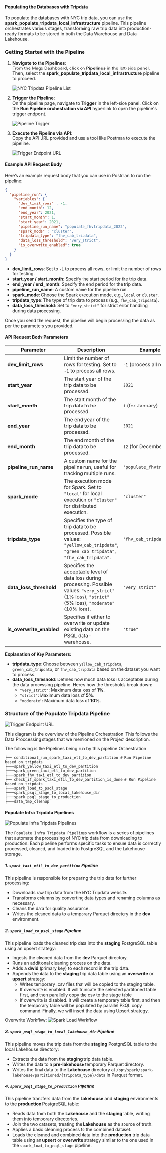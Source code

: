 #### Populating the Databases with Tripdata

To populate the databases with NYC trip data, you can use the **spark_populate_tripdata_local_infrastructure** pipeline. This pipeline orchestrates various stages, transforming raw trip data into production-ready formats to be stored in both the Data Warehouse and Data Lakehouse.


### Getting Started with the Pipeline

1. **Navigate to the Pipelines**:  
   From the Mage Dashboard, click on **Pipelines** in the left-side panel. Then, select the **spark_populate_tripdata_local_infrastructure** pipeline to proceed.

   ![NYC Tripdata Pipeline List](images/documentation/pipeline_list_spark_populate_tripdata_local_infastructure.JPG)

2. **Trigger the Pipeline**:  
   On the pipeline page, navigate to **Trigger** in the left-side panel. Click on the **Run Pipeline orchestration via API** hyperlink to open the pipeline's trigger endpoint.

   ![Pipeline Trigger](images/documentation/trigger_spark_populate_tripdata_local_infastructure.JPG)

3. **Execute the Pipeline via API**:  
   Copy the API URL provided and use a tool like Postman to execute the pipeline.

   ![Trigger Endpoint URL](images/documentation/endpoint_spark_populate_tripdata_local_infastructure.JPG)



#### Example API Request Body

Here’s an example request body that you can use in Postman to run the pipeline:

```json
{
  "pipeline_run": {
    "variables": {
      "dev_limit_rows" : -1,
      "end_month": 12,
      "end_year": 2021,
      "start_month": 1,
      "start_year": 2021,
      "pipeline_run_name": "populate_fhvtripdata_2022",
      "spark_mode" : "cluster",
      "tripdata_type": "fhv_cab_tripdata",
      "data_loss_threshold": "very_strict",
      "is_overwrite_enabled": true
    }
  }
}
```

- **dev_limit_rows**: Set to `-1` to process all rows, or limit the number of rows for testing.
- **start_year / start_month**: Specify the start period for the trip data.
- **end_year / end_month**: Specify the end period for the trip data.
- **pipeline_run_name**: A custom name for the pipeline run.
- **spark_mode**: Choose the Spark execution mode, e.g., `local` or `cluster`.
- **tripdata_type**: The type of trip data to process (e.g., `fhv_cab_tripdata`).
- **data_loss_threshold**: Set to `"very_strict"` for strict error handling during data processing.

Once you send the request, the pipeline will begin processing the data as per the parameters you provided.


#### API Request Body Parameters

| Parameter             | Description                                                                                                                                                            | Example Value                       |
|-----------------------|------------------------------------------------------------------------------------------------------------------------------------------------------------------------|-------------------------------------|
| **dev_limit_rows**     | Limit the number of rows for testing. Set to `-1` to process all rows.                                                                                                  | `-1` (process all rows)             |
| **start_year**         | The start year of the trip data to be processed.                                                                                                                        | `2021`                              |
| **start_month**        | The start month of the trip data to be processed.                                                                                                                       | `1` (for January)                   |
| **end_year**           | The end year of the trip data to be processed.                                                                                                                          | `2021`                              |
| **end_month**          | The end month of the trip data to be processed.                                                                                                                         | `12` (for December)                 |
| **pipeline_run_name**  | A custom name for the pipeline run, useful for tracking multiple runs.                                                                                                  | `"populate_fhvtripdata_2022"`       |
| **spark_mode**         | The execution mode for Spark. Set to `"local"` for local execution or `"cluster"` for distributed execution.                                                            | `"cluster"`                         |
| **tripdata_type**      | Specifies the type of trip data to be processed. Possible values: `"yellow_cab_tripdata"`, `"green_cab_tripdata"`, `"fhv_cab_tripdata"`.                                 | `"fhv_cab_tripdata"`                |
| **data_loss_threshold**| Specifies the acceptable level of data loss during processing. Possible values: `"very_strict"` (1% loss), `"strict"` (5% loss), `"moderate"` (10% loss).                | `"very_strict"`                     |
| **is_overwrite_enabled**| Specifies if either to overwrite or update existing data on the PSQL data-warehouse.                                                                                   | `"true"`                     |

**Explanation of Key Parameters:**
- **tripdata_type**: Choose between `yellow_cab_tripdata`, `green_cab_tripdata`, or `fhv_cab_tripdata` based on the dataset you want to process.
- **data_loss_threshold**: Defines how much data loss is acceptable during the data processing pipeline. Here’s how the thresholds break down:
  - `"very_strict"`: Maximum data loss of **1%**.
  - `"strict"`: Maximum data loss of **5%**.
  - `"moderate"`: Maximum data loss of **10%**.

 
### Structure of the Populate Tripdata Pipeline 

![Trigger Endpoint URL](images/documentation/pipeline_diagram.png)

This diagram is the overview of the Pipeline Orchestration. This follows the Data Proccessing stages that we mentioned on the Project description.

The following is the Pipelines being run by this pipeline Orchestration

```
├── conditional_run_spark_taxi_etl_to_dev_partition # Run Pipeline based on tripdata
├───spark_yellow_taxi_etl_to_dev_partition
├───spark_green_taxi_etl_to_dev_partition
├───spark_fhv_taxi_etl_to_dev_partition
├── check_if_spark_taxi_etil_to_dev_partition_is_done # Run Pipeline based on tripdata
├───spark_load_to_psql_stage
├───spark_psql_stage_to_local_lakehouse_dir
├───spark_psql_stage_to_production
├───data_tmp_cleanup
```

#### Populate Infra Tripdata Pipelines

![Populate Infra Tripdata Pipelines](images/documentation/spark_populate_tripdata_local_infastructure_pipeline_chart.JPG)

The `Populate Infra Tripdata Pipelines` workflow is a series of pipelines that automate the processing of NYC trip data from downloading to production. Each pipeline performs specific tasks to ensure data is correctly processed, cleaned, and loaded into PostgreSQL and the Lakehouse storage.


##### 1. **`spark_taxi_etil_to_dev_partition` Pipeline**

This pipeline is responsible for preparing the trip data for further processing:

- Downloads raw trip data from the NYC Tripdata website.
- Transforms columns by converting data types and renaming columns as necessary.
- Cleans the data for quality assurance.
- Writes the cleaned data to a temporary Parquet directory in the **dev** environment.


##### 2. **`spark_load_to_psql_stage` Pipeline**

This pipeline loads the cleaned trip data into the **staging** PostgreSQL table using an upsert strategy:

- Ingests the cleaned data from the **dev** Parquet directory.
- Runs an additional cleaning process on the data.
- Adds a **dwid** (primary key) to each record in the trip data.
- Appends the data to the **staging** trip data table using an **overwrite** or **upsert** strategy:
  - Writes temporary .csv files that will be copied to the staging table.
  - If overwrite is enabled. It will truncate the selected partitoned table first, and then parallelly copy the csv to the stage table
  - If overwrite is disabled. It will create a temporary table first, and then the temporary table will be populated by parallel PSQL copy command. Finally, we will insert the data using Upsert strategy.

Overwrite Workflow: 
![Spark Load Workflow](images/documentation/psql_load_workflow.gif)


##### 3. **`spark_psql_stage_to_local_lakehouse_dir` Pipeline**

This pipeline moves the trip data from the **staging** PostgreSQL table to the local Lakehouse directory:

- Extracts the data from the **staging** trip data table.
- Writes the data to a **pre-lakehouse** temporary Parquet directory.
- Writes the final data to the **Lakehouse** directory at `/opt/spark/spark-lakehouse/partitioned/{tripdata_type}/data` in Parquet format.


##### 4. **`spark_psql_stage_to_production` Pipeline**

This pipeline transfers data from the **Lakehouse** and **staging** environments to the **production** PostgreSQL table:

- Reads data from both the **Lakehouse** and the **staging** table, writing them into temporary directories.
- Join the two datasets, treating the **Lakehouse** as the source of truth.
- Applies a basic cleaning process to the combined dataset.
- Loads the cleaned and combined data into the **production** trip data table using an **upsert** or **overwrite** strategy similar to the one used in the `spark_load_to_psql_stage` pipeline.
